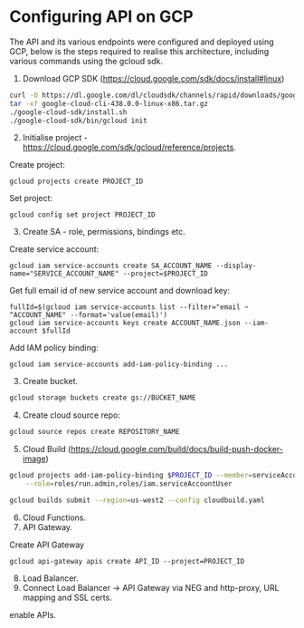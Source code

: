 # Configuring API on GCP

The API and its various endpoints were configured and deployed using GCP, below is the steps required to realise this architecture, including various commands using the gcloud sdk. 

1. Download GCP SDK (https://cloud.google.com/sdk/docs/install#linux)

```bash
curl -O https://dl.google.com/dl/cloudsdk/channels/rapid/downloads/google-cloud-cli-438.0.0-linux-x86_64.tar.gz
tar -xf google-cloud-cli-438.0.0-linux-x86.tar.gz
./google-cloud-sdk/install.sh
./google-cloud-sdk/bin/gcloud init
```

2. Initialise project - https://cloud.google.com/sdk/gcloud/reference/projects.

Create project:
```
gcloud projects create PROJECT_ID
```
Set project:
```
gcloud config set project PROJECT_ID
```

3. Create SA - role, permissions, bindings etc.

Create service account:
```
gcloud iam service-accounts create SA_ACCOUNT_NAME --display-name="SERVICE_ACCOUNT_NAME" --project=$PROJECT_ID
```

Get full email id of new service account and download key:
```
fullId=$(gcloud iam service-accounts list --filter="email ~ ^ACCOUNT_NAME" --format='value(email)')
gcloud iam service-accounts keys create ACCOUNT_NAME.json --iam-account $fullId
```

Add IAM policy binding:
```
gcloud iam service-accounts add-iam-policy-binding ...
```

3. Create bucket.

```bash
gcloud storage buckets create gs://BUCKET_NAME 
```

4. Create cloud source repo:
```bash
gcloud source repos create REPOSITORY_NAME
```

5. Cloud Build (https://cloud.google.com/build/docs/build-push-docker-image)
```bash
gcloud projects add-iam-policy-binding $PROJECT_ID --member=serviceAccount:SA_ACCOUNT_NAME \
    --role=roles/run.admin,roles/iam.serviceAccountUser
```

```bash
gcloud builds submit --region=us-west2 --config cloudbuild.yaml
```

6. Cloud Functions.
7. API Gateway.

Create API Gateway
```
gcloud api-gateway apis create API_ID --project=PROJECT_ID
```
8. Load Balancer.
9. Connect Load Balancer -> API Gateway via NEG and http-proxy, URL mapping and SSL certs.

enable APIs.